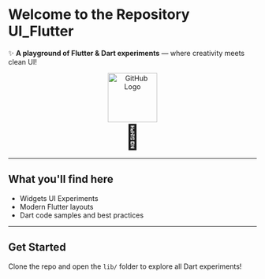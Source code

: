 # Welcome to the Repository UI_Flutter

✨ **A playground of Flutter & Dart experiments** — where creativity meets clean UI!

<p align="center">
  <img src="https://github.githubassets.com/images/modules/logos_page/GitHub-Mark.png" width="100" alt="GitHub Logo" />
  <br>
  <span style="font-size:48px;">👋</span>
</p>

---

## What you'll find here

- Widgets UI Experiments
- Modern Flutter layouts
- Dart code samples and best practices

---

## Get Started

Clone the repo and open the `lib/` folder to explore all Dart experiments!
